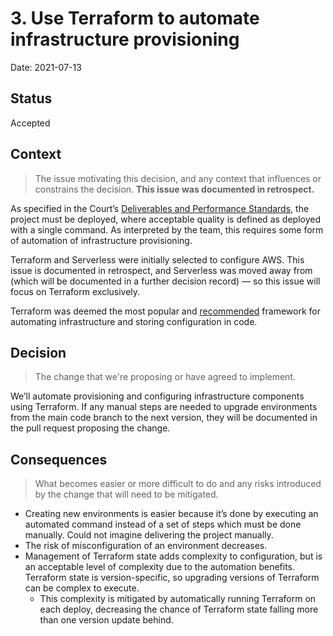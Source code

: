 # 3. Use Terraform to automate infrastructure provisioning

Date: 2021-07-13

## Status

Accepted

## Context

> The issue motivating this decision, and any context that influences or constrains the decision. **This issue was documented in retrospect.**

As specified in the Court’s [Deliverables and Performance Standards](https://github.com/ustaxcourt/case-management-rfq/blob/master/02_SOW.md#deliverables-and-performance-standards), the project must be deployed, where acceptable quality is defined as deployed with a single command. As interpreted by the team, this requires some form of automation of infrastructure provisioning.

Terraform and Serverless were initially selected to configure AWS. This issue is documented in retrospect, and Serverless was moved away from (which will be documented in a further decision record) — so this issue will focus on Terraform exclusively.

Terraform was deemed the most popular and [recommended](https://engineering.18f.gov/language-selection/) framework for automating infrastructure and storing configuration in code.

## Decision

> The change that we're proposing or have agreed to implement.

We’ll automate provisioning and configuring infrastructure components using Terraform. If any manual steps are needed to upgrade environments from the main code branch to the next version, they will be documented in the pull request proposing the change.

## Consequences

> What becomes easier or more difficult to do and any risks introduced by the change that will need to be mitigated.

- Creating new environments is easier because it’s done by executing an automated command instead of a set of steps which must be done manually. Could not imagine delivering the project manually.
- The risk of misconfiguration of an environment decreases.
- Management of Terraform state adds complexity to configuration, but is an acceptable level of complexity due to the automation benefits. Terraform state is version-specific, so upgrading versions of Terraform can be complex to execute.
  - This complexity is mitigated by automatically running Terraform on each deploy, decreasing the chance of Terraform state falling more than one version update behind.
